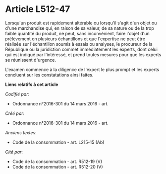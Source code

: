 # Article L512-47

Lorsqu'un produit est rapidement altérable ou lorsqu'il s'agit d'un objet ou d'une marchandise qui, en raison de sa valeur,
de sa nature ou de la trop faible quantité du produit, ne peut, sans inconvénient, faire l'objet d'un prélèvement en
plusieurs échantillons et que l'expertise ne peut être réalisée sur l'échantillon soumis à essais ou analyses, le procureur
de la République ou la juridiction commet immédiatement les experts, dont celui qui est indiqué par l'intéressé, et prend
toutes mesures pour que les experts se réunissent d'urgence.

L'examen commence à la diligence de l'expert le plus prompt et les experts concluent sur les constatations ainsi faites.

**Liens relatifs à cet article**

_Codifié par_:

  - Ordonnance n°2016-301 du 14 mars 2016 - art.

_Créé par_:

  - Ordonnance n°2016-301 du 14 mars 2016 - art.

_Anciens textes_:

  - Code de la consommation - art. L215-15 (Ab)

_Cité par_:

  - Code de la consommation - art. R512-19 (V)
  - Code de la consommation - art. R512-20 (V)
